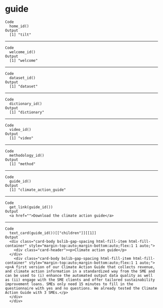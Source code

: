 # guide

    Code
      home_id()
    Output
      [1] "tilt"

---

    Code
      welcome_id()
    Output
      [1] "welcome"

---

    Code
      dataset_id()
    Output
      [1] "dataset"

---

    Code
      dictionary_id()
    Output
      [1] "dictionary"

---

    Code
      video_id()
    Output
      [1] "video"

---

    Code
      methodology_id()
    Output
      [1] "method"

---

    Code
      guide_id()
    Output
      [1] "climate_action_guide"

---

    Code
      get_link(guide_id())
    Output
      <a href="">Download the climate action guide</a>

---

    Code
      text_card(guide_id())[["children"]][[1]]
    Output
      <div class="card-body bslib-gap-spacing html-fill-item html-fill-container" style="margin-top:auto;margin-bottom:auto;flex:1 1 auto;">
        <div class="card-header"><p>Climate action guide</p>
      </div>
        <div class="card-body bslib-gap-spacing html-fill-item html-fill-container" style="margin-top:auto;margin-bottom:auto;flex:1 1 auto;"><p>A first version of our Climate Action Guide that collects revenue, and climate action information in a standardized way from the SME and can be used to (i) enhance the automated output data quality as well as (ii) engage with the SME clients and offer tailored sustainability improvement loans. SMEs only need 15 minutes to fill in the questionnaire with yes and no questions. We already tested the Climate Action Guide with 3 SMEs.</p>
      </div>
      </div>

